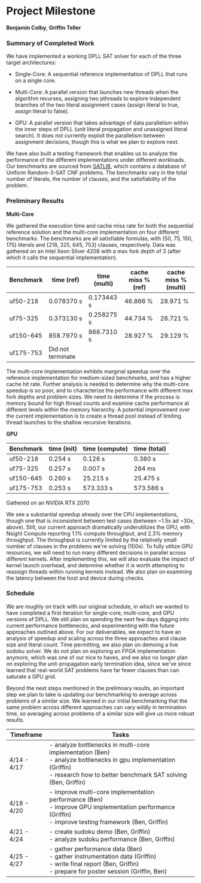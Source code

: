 # Project Milestone

**Benjamin Colby**, **Griffin Teller**

### Summary of Completed Work

We have implemented a working DPLL SAT solver for each of the three target architectures:
- Single-Core:
    A sequential reference implementation of DPLL that runs on a single core.

- Multi-Core: 
    A parallel version that launches new threads when the algorithm recurses, assigning two pthreads to explore independent branches of the two literal assignment cases (assign literal to true, assign literal to false).

- GPU:
    A parallel version that takes advantage of data parallelism within the inner steps of DPLL (unit literal propagation and unassigned literal search). It does not currently exploit the parallelism between assignment decisions, though this is what we plan to explore next.

We have also built a testing framework that enables us to analyze the performance of the different implementations under different workloads. Our benchmarks are sourced from [SATLIB](https://www.cs.ubc.ca/~hoos/SATLIB/benchm.html), which contains a database of Uniform Random-3-SAT CNF problems. The benchmarks vary in the total number of literals, the number of clauses, and the satisfiability of the problem.

### Preliminary Results

**Multi-Core**

We gathered the execution time and cache miss rate for both the sequential reference solution and the multi-core implementation on four different benchmarks. The benchmarks are all satisfiable formulas, with {50, 75, 150, 175} literals and {218, 325, 645, 753} clauses, respectively. Data was gathered on an Intel Xeon Silver 4208 with a max fork depth of 3 (after which it calls the sequential implementation).

| Benchmark | time (ref) | time (multi) | cache miss % (ref) | cache miss % (multi) |
| --------- | ---------- | ------------ | ------------------ | -------------------- |
| uf50-218  | 0.078370 s | 0.173443 s   | 46.866 %           | 28.971 %             |
| uf75-325  | 0.373130 s | 0.258275 s   | 44.734 %           | 26.721 %             |
| uf150-645 | 858.7970 s | 868.7310 s   | 28.927 %           | 29.129 %             |
| uf175-753 | Did not terminate

The multi-core implementation exhibits marginal speedup over the reference implementation for medium-sized benchmarks, and has a higher cache hit rate. Further analysis is needed to determine why the multi-core speedup is so poor, and to characterize the performance with different max fork depths and problem sizes. We need to determine if the process is memory bound for high thread counts and examine cache performance at different levels within the memory hierarchy. A potential improvement over the current implementation is to create a thread pool instead of limiting thread launches to the shallow recursive iterations.

**GPU** 

| Benchmark | time (init) | time (compute) | time (total) | 
| --------- | ----------- | -------------- | ------------ |
| uf50-218  | 0.254 s     | 0.126 s        | 0.380 s
| uf75-325  | 0.257 s     | 0.007 s        | 264 ms
| uf150-645 | 0.260 s     | 25.215 s       | 25.475 s
| uf175-753 | 0.253 s     | 573.333 s      | 573.586 s

Gathered on an NVIDIA RTX 2070

We see a substantial speedup already over the CPU implementations, though one that is inconsistent between test cases (between ~1.5x ad ~30x, above). Still, our current approach dramatically underutilizes the GPU, with Nsight Compute reporting 1.1% compute throughput, and 2.3% memory throughput. The throughput is currently limited by the relatively small number of clauses in the problems we're solving (100s). To fully utilize GPU resources, we will need to run many different decisions in parallel across different kernels. After implementing this, we will also evaluate the impact of kernel launch overhead, and determine whether it is worth attempting to reassign threads within running kernels instead. We also plan on examining the latency between the host and device during checks.

### Schedule

We are roughly on track with our original schedule, in which we wanted to have completed a first iteration for single-core, multi-core, and GPU versions of DPLL. We still plan on spending the next few days digging into current performance bottlenecks, and experimenting with the future approaches outlined above. For our deliverables, we expect to have an analysis of speedup and scaling across the three approaches and clause size and literal count. Time permitting, we also plan on demoing a live sodoku solver. We do not plan on exploring an FPGA implementation anymore, which was one of our nice to haves, and we also no longer plan on exploring the unit-propagation early termination idea, since we've since learned that real-world SAT problems have far fewer clauses than can saturate a GPU grid.

Beyond the next steps mentioned in the prelimnary results, an important step we plan to take is updating our benchmarking to average across problems of a similar size. We learned in our initial benchmarking that the same problem across different approaches can vary wildly in termination time, so averaging across problems of a similar size will give us more robust results.

| Timeframe   | Tasks                                                                                                            |
| ----------- | ---------------------------------------------------------------------------------------------------------------- |
| 4/14 - 4/17 | - analyze bottlenecks in multi-core implementation (Ben) <br> - analyze bottlenecks in gpu implementation (Griffin) <br> - research how to better benchmark SAT solving (Ben, Griffin) |
| 4/18 - 4/20 | - improve multi-core implementation performance (Ben) <br> - improve GPU implementation performance (Griffin) <br> - improve testing framework (Ben, Griffin) <br> |
| 4/21 - 4/24 | - create sudoku demo (Ben, Griffin) <br> - analyze sudoku performance (Ben, Griffin) <br> |
| 4/25 - 4/27 | - gather performance data (Ben) <br> - gather instrumentation data (Griffin) <br> - write final report (Ben, Griffin) <br> - prepare for poster session (Griffin, Ben) |
